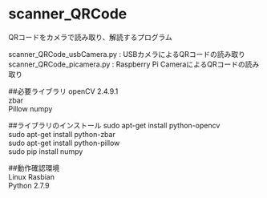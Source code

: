 # scanner_QRCode
QRコードをカメラで読み取り、解読するプログラム  

scanner_QRCode_usbCamera.py : USBカメラによるQRコードの読み取り  
scanner_QRCode_picamera.py : Raspberry Pi CameraによるQRコードの読み取り  

##必要ライブラリ
openCV 2.4.9.1  
zbar  
Pillow
numpy

##ライブラリのインストール
sudo apt-get install python-opencv  
sudo apt-get install python-zbar  
sudo apt-get install python-pillow  
sudo pip install numpy  


##動作確認環境  
Linux Rasbian  
Python 2.7.9  